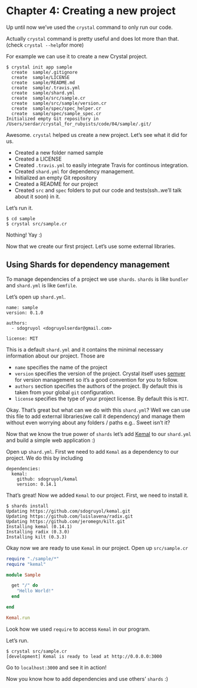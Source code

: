 # Chapter 4: Creating a new project

Up until now we’ve used the `crystal` command to only run our code.

Actually `crystal` command is pretty useful and does lot more than that. \(check `crystal --help`for more\)

For example we can use it to create a new Crystal project.

```text
$ crystal init app sample
  create  sample/.gitignore
  create  sample/LICENSE
  create  sample/README.md
  create  sample/.travis.yml
  create  sample/shard.yml
  create  sample/src/sample.cr
  create  sample/src/sample/version.cr
  create  sample/spec/spec_helper.cr
  create  sample/spec/sample_spec.cr
Initialized empty Git repository in /Users/serdar/crystal_for_rubyists/code/04/sample/.git/
```

Awesome. `crystal` helped us create a new project. Let’s see what it did for us.

* Created a new folder named sample
* Created a LICENSE
* Created `.travis.yml` to easily integrate Travis for continous integration.
* Created `shard.yml` for dependency management.
* Initialized an empty Git repository
* Created a README for our project
* Created `src` and `spec` folders to put our code and tests\(ssh..we’ll talk about it soon\) in it.

Let’s run it.

```text
$ cd sample
$ crystal src/sample.cr
```

Nothing! Yay :\)

Now that we create our first project. Let’s use some external libraries.

## Using Shards for dependency management  <a id="using-shards-for-dependency-management"></a>

To manage dependencies of a project we use `shards`. `shards` is like `bundler` and `shard.yml` is like `Gemfile`.

Let’s open up `shard.yml`.

```text
name: sample
version: 0.1.0

authors:
  - sdogruyol <dogruyolserdar@gmail.com>

license: MIT
```

This is a default `shard.yml` and it contains the minimal necessary information about our project. Those are

* `name` specifies the name of the project
* `version` specifies the version of the project. Crystal itself uses [semver](http://semver.org/) for version management so it’s a good convention for you to follow.
* `authors` section specifies the authors of the project. By default this is taken from your global `git` configuration.
* `license` specifies the type of your project license. By default this is `MIT`.

Okay. That’s great but what can we do with this `shard.yml`? Well we can use this file to add external libraries\(we call it dependency\) and manage them without even worrying about any folders / paths e.g.. Sweet isn’t it?

Now that we know the true power of `shards` let’s add [Kemal](https://github.com/sdogruyol/kemal) to our `shard.yml` and build a simple web application :\)

Open up `shard.yml`. First we need to add `Kemal` as a dependency to our project. We do this by including

```text
dependencies:
  kemal:
    github: sdogruyol/kemal
    version: 0.14.1
```

That’s great! Now we added `Kemal` to our project. First, we need to install it.

```text
$ shards install
Updating https://github.com/sdogruyol/kemal.git
Updating https://github.com/luislavena/radix.git
Updating https://github.com/jeromegn/kilt.git
Installing kemal (0.14.1)
Installing radix (0.3.0)
Installing kilt (0.3.3)
```

Okay now we are ready to use `Kemal` in our project. Open up `src/sample.cr`

```ruby
require "./sample/*"
require "kemal"

module Sample

  get "/" do
    "Hello World!"
  end

end

Kemal.run
```

Look how we used `require` to access `Kemal` in our program.

Let’s run.

```text
$ crystal src/sample.cr
[development] Kemal is ready to lead at http://0.0.0.0:3000
```

Go to `localhost:3000` and see it in action!

Now you know how to add dependencies and use others’ `shards` :\)

